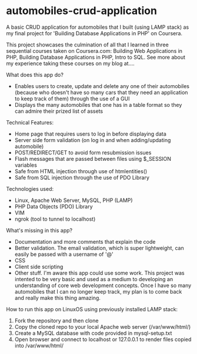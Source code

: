 # automobiles-crud-application

A basic CRUD application for automobiles that I built (using LAMP stack) as my final project for 'Building Database Applications in PHP' on Coursera. 

This project showcases the culmination of all that I learned in three sequential courses taken on Coursera.com: Building Web Applications in PHP, Building Database Applications in PHP, Intro to SQL. See more about my experience taking these courses on my blog at....

What does this app do?
  - Enables users to create, update and delete any one of their automobiles (because who doesn't
  have so many cars that they need an application to keep track of them) through the use of a GUI 
  - Displays the many automobiles that one has in a table format so they can admire their prized
  list of assets
  
Technical Features:
 - Home page that requires users to log in before displaying data
 - Server side form validation (on log in and when adding/updating automobile)
 - POST/REDIRECT/GET to avoid form resubmission issues
 - Flash messages that are passed between files using $_SESSION variables
 - Safe from HTML injection through use of htmlentities()
 - Safe from SQL injection through the use of PDO Library

Technologies used:
  - Linux, Apache Web Server, MySQL, PHP (LAMP)
  - PHP Data Objects (PDO) Library
  - VIM
  - ngrok (tool to tunnel to localhost) 

What's missing in this app?
  - Documentation and more comments that explain the code
  - Better validation. The email validation, which is super lightweight, can easily be passed with
  a username of '@'
  - CSS
  - Client side scripting
  - Other stuff. I'm aware this app could use some work. This project was intented to be very
  basic and used as a medium to developing an understanding of core web development concepts.
  Once I have so many automobiles that I can no longer keep track, my plan is to come back and
  really make this thing amazing.

How to run this app on LinuxOS using previously installed LAMP stack:
  1. Fork the repository and then clone
  2. Copy the cloned repo to your local Apache web server (/var/www/html/)
  3. Create a MySQL database with code provided in mysql-setup.txt
  4. Open browser and connect to localhost or 127.0.0.1 to render files copied into /var/www/html/
 


